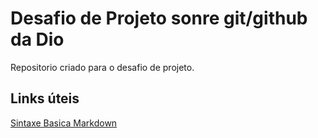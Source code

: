 # Desafio de Projeto sonre git/github da Dio
Repositorio criado para o desafio de projeto.

## Links úteis
[Sintaxe Basica Markdown](https://www.markdownguide.org/basic-syntax/)

